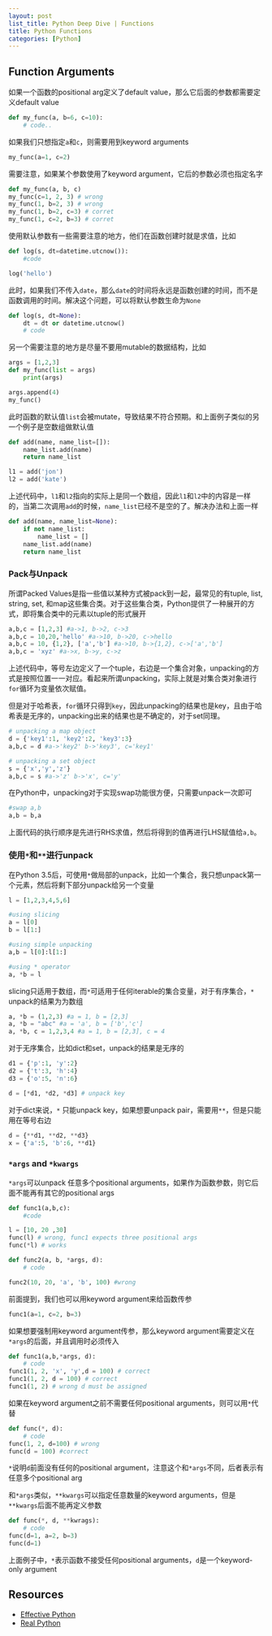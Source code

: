 ```yaml
---
layout: post
list_title: Python Deep Dive | Functions
title: Python Functions
categories: [Python]
---
```


## Function Arguments

如果一个函数的positional arg定义了default value，那么它后面的参数都需要定义default value

```python
def my_func(a, b=6, c=10):
    # code..
```
如果我们只想指定`a`和`c`，则需要用到keyword arguments

```python
my_func(a=1, c=2)
```
需要注意，如果某个参数使用了keyword argument，它后的参数必须也指定名字

```python
def my_func(a, b, c)
my_func(c=1, 2, 3) # wrong
my_func(1, b=2, 3) # wrong
my_func(1, b=2, c=3) # corret
my_func(1, c=2, b=3) # corret
```

使用默认参数有一些需要注意的地方，他们在函数创建时就是求值，比如

```python
def log(s, dt=datetime.utcnow()):
    #code

log('hello')
```
此时，如果我们不传入`date`，那么`date`的时间将永远是函数创建的时间，而不是函数调用的时间。解决这个问题，可以将默认参数生命为`None`

```python
def log(s, dt=None):
    dt = dt or datetime.utcnow()
    # code
```

另一个需要注意的地方是尽量不要用mutable的数据结构，比如

```python
args = [1,2,3]
def my_func(list = args)
    print(args)

args.append(4)
my_func()
```
此时函数的默认值`list`会被mutate，导致结果不符合预期。和上面例子类似的另一个例子是空数组做默认值

```python
def add(name, name_list=[]):
    name_list.add(name)
    return name_list

l1 = add('jon')
l2 = add('kate')
```
上述代码中，`l1`和`l2`指向的实际上是同一个数组，因此`l1`和`l2`中的内容是一样的，当第二次调用`add`的时候，`name_list`已经不是空的了。解决办法和上面一样


```python
def add(name, name_list=None):
    if not name_list:
        name_list = []
    name_list.add(name)
    return name_list
```


### Pack与Unpack

所谓Packed Values是指一些值以某种方式被pack到一起，最常见的有tuple, list, string, set, 和map这些集合类。对于这些集合类，Python提供了一种展开的方式，即将集合类中的元素以tuple的形式展开

```python
a,b,c = [1,2,3] #a->1, b->2, c->3
a,b,c = 10,20,'hello' #a->10, b->20, c->hello
a,b,c = 10, {1,2}, ['a','b'] #a->10, b->{1,2}, c->['a','b']
a,b,c = 'xyz' #a->x, b->y, c->z
```
上述代码中，等号左边定义了一个tuple，右边是一个集合对象，unpacking的方式是按照位置一一对应。看起来所谓unpacking，实际上就是对集合类对象进行`for`循环为变量依次赋值。

但是对于哈希表，`for`循环只得到`key`，因此unpacking的结果也是key，且由于哈希表是无序的，unpacking出来的结果也是不确定的，对于set同理。

```python
# unpacking a map object
d = {'key1':1, 'key2':2, 'key3':3}
a,b,c = d #a->'key2' b->'key3', c='key1'

# unpacking a set object
s = {'x','y','z'}
a,b,c = s #a->'z' b->'x', c='y'
```

在Python中，unpacking对于实现swap功能很方便，只需要unpack一次即可

```python
#swap a,b
a,b = b,a
```
上面代码的执行顺序是先进行RHS求值，然后将得到的值再进行LHS赋值给`a,b`。

### 使用`*`和`**`进行unpack

在Python 3.5后，可使用`*`做局部的unpack，比如一个集合，我只想unpack第一个元素，然后将剩下部分unpack给另一个变量

```python
l = [1,2,3,4,5,6]

#using slicing
a = l[0]
b = l[1:]

#using simple unpacking
a,b = l[0]:l[1:]

#using * operator
a, *b = l
```
slicing只适用于数组，而`*`可适用于任何iterable的集合变量，对于有序集合，`*` unpack的结果为为数组

```python
a, *b = (1,2,3) #a = 1, b = [2,3]
a, *b = "abc" #a = 'a', b = ['b','c']  
a, *b, c = 1,2,3,4 #a = 1, b = [2,3], c = 4
```

对于无序集合，比如dict和set，unpack的结果是无序的

```python
d1 = {'p':1, 'y':2}
d2 = {'t':3, 'h':4}
d3 = {'o':5, 'n':6}

d = [*d1, *d2, *d3] # unpack key
```
对于dict来说，`*` 只能unpack key，如果想要unpack pair，需要用`**`，但是只能用在等号右边

```python
d = {**d1, **d2, **d3}
x = {'a':5, 'b':6, **d1}
```

### `*args` and `*kwargs`

`*args`可以unpack 任意多个positional arguments，如果作为函数参数，则它后面不能再有其它的positional args

```python
def func1(a,b,c):
    #code

l = [10, 20 ,30]
func(l) # wrong, func1 expects three positional args
func(*l) # works

def func2(a, b, *args, d):
    # code

func2(10, 20, 'a', 'b', 100) #wrong
```
前面提到，我们也可以用keyword argument来给函数传参

```python
func1(a=1, c=2, b=3)
```
如果想要强制用keyword argument传参，那么keyword argument需要定义在`*args`的后面，并且调用时必须传入

```python
def func1(a,b,*args, d):
    # code
func1(1, 2, 'x', 'y',d = 100) # correct
func1(1, 2, d = 100) # correct
func1(1, 2) # wrong d must be assigned
```
如果在keyword argument之前不需要任何positional arguments，则可以用`*`代替

```python
def func(*, d): 
    # code 
func(1, 2, d=100) # wrong
func(d = 100) #correct
```
`*`说明`d`前面没有任何的positional argument，注意这个和`*args`不同，后者表示有任意多个positional arg

和`*args`类似，`**kwargs`可以指定任意数量的keyword arguments，但是`**kwargs`后面不能再定义参数

```python
def func(*, d, **kwrags):
    # code
func(d=1, a=2, b=3)
func(d=1)
```
上面例子中，`*`表示函数不接受任何positional arguments，`d`是一个keyword-only argument


## Resources

- [Effective Python]()
- [Real Python]()